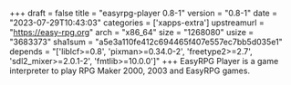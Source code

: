 +++
draft = false
title = "easyrpg-player 0.8-1"
version = "0.8-1"
date = "2023-07-29T10:43:03"
categories = ['xapps-extra']
upstreamurl = "https://easy-rpg.org"
arch = "x86_64"
size = "1268080"
usize = "3683373"
sha1sum = "a5e3a110fe412c694465f407e557ec7bb5d035e1"
depends = "['liblcf>=0.8', 'pixman>=0.34.0-2', 'freetype2>=2.7', 'sdl2_mixer>=2.0.1-2', 'fmtlib>=10.0.0']"
+++
EasyRPG Player is a game interpreter to play RPG Maker 2000, 2003 and EasyRPG games.